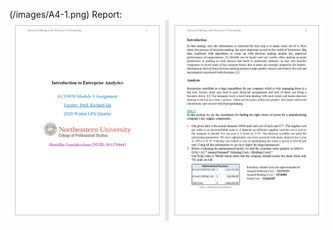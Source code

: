 
(/images/A4-1.png) 
Report: ![Alt Text](https://github.com/ShraddhaG16/Northeastern-Projects/raw/master/Enterprise%20Analytics/Decision%20Making%20in%20the%20Presence%20of%20Uncertainty/images/A4-1.png)
